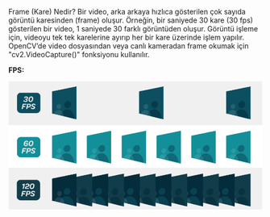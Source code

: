 Frame (Kare) Nedir? Bir video, arka arkaya hızlıca gösterilen çok sayıda görüntü karesinden (frame) oluşur.
Örneğin, bir saniyede 30 kare (30 fps) gösterilen bir video, 1 saniyede 30 farklı görüntüden oluşur.
Görüntü işleme için, videoyu tek tek karelerine ayırıp her bir kare üzerinde işlem yapılır.
OpenCV’de video dosyasından veya canlı kameradan frame okumak için "cv2.VideoCapture()" fonksiyonu kullanılır.

**FPS:** 

![img.png](../Assets/fps.png)

